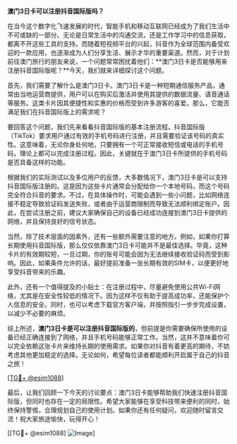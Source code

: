 **澳门3日卡可以注册抖音国际版吗？**

在当今这个数字化飞速发展的时代，智能手机和移动互联网已经成为了我们生活中不可或缺的一部分。无论是日常生活中的沟通交流，还是工作学习中的信息获取，都离不开这些工具的支持。而随着短视频平台的兴起，抖音作为全球范围内备受欢迎的一款应用，也逐渐成为人们分享生活、展示才华的重要渠道。然而，对于计划前往澳门旅行的朋友来说，一个问题常常困扰着他们：**澳门3日卡是否能够用来注册抖音国际版呢？**今天，我们就来详细探讨这个问题。

首先，我们需要了解什么是澳门3日卡。澳门3日卡是一种短期通信服务产品，通常由当地运营商提供，用户可以在购买后激活并使用其提供的数据流量、语音通话等服务。这类卡片因其便捷性和实惠的价格而受到许多游客的喜爱。那么，它能否满足我们在抖音国际版上的需求呢？

要回答这个问题，我们先来看看抖音国际版的基本注册流程。抖音国际版（TikTok）要求用户通过有效的手机号码进行注册，并且需要验证该号码的真实性。这意味着，无论你身处何地，只要拥有一个可正常接收短信或电话的手机号码，理论上都可以完成注册过程。因此，关键就在于澳门3日卡所提供的手机号码是否具备这样的功能。

根据我们的实际测试以及多位用户的反馈，大多数情况下，澳门3日卡是可以支持抖音国际版注册的。这是因为这些卡片通常会分配给你一个本地号码，而这个号码完全符合抖音的要求。不过，在具体操作时，可能会遇到一些小问题，比如网络连接不稳定导致验证码发送失败，或者由于运营商限制而导致无法顺利绑定账户。因此，在尝试注册之前，建议大家确保自己的设备已经成功连接到澳门3日卡提供的网络，并且保持良好的信号状态。

当然，除了技术层面的因素外，还有一些额外需要注意的地方。例如，如果你打算长期使用抖音国际版，那么仅仅依靠澳门3日卡可能并不是最佳选择。毕竟，这种卡片的有效期较短，一旦过期，你的账号可能会因为无法继续接收验证码而受到影响。因此，如果条件允许的话，最好提前准备一张长期有效的SIM卡，以便更好地享受抖音带来的乐趣。

此外，还有一个值得提及的小贴士：在注册过程中，尽量避免使用公共Wi-Fi网络，尤其是在安全性较低的情况下。因为这样不仅有助于提高成功率，还能保护个人信息的安全。同时，也可以考虑下载官方客户端，并按照指引一步步完成设置，以减少不必要的麻烦。

综上所述，**澳门3日卡是可以注册抖音国际版的**，但前提是你需要确保所使用的设备已经正确连接到了网络，并且手机号码能够正常工作。当然，这并不意味着你可以完全依赖这张卡片来维持长期的使用需求。如果你对抖音有着更高的期待，不妨考虑其他更加稳定的选择。无论如何，希望每位读者都能顺利开启属于自己的抖音之旅！

[[TG💪+ @esim1088](https://t.me/s/esim1088)]

最后，让我们回顾一下今天的讨论要点：澳门3日卡能够帮助我们快速注册抖音国际版，但同时也存在一定的局限性。希望大家能够在享受科技带来便利的同时，始终保持警惕，合理规划自己的使用计划。如果你还有任何疑问，欢迎随时留言交流！祝大家旅途愉快，玩得开心！

[[TG💪+ @esim1088] ![Image](https://i.postimg.cc/4NQfJmqS/Snipaste-2025-05-13-00-14-12.png)]